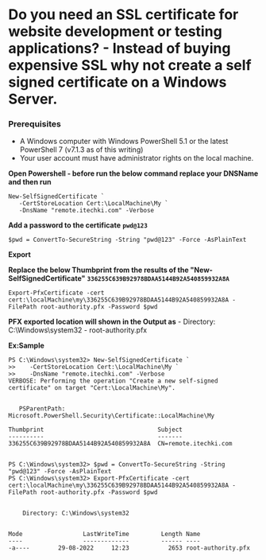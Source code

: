 # Do you need an SSL certificate for website development or testing applications? - Instead of buying expensive SSL why not create a self signed certificate on a Windows Server.

### Prerequisites

* A Windows computer with Windows PowerShell 5.1 or the latest PowerShell 7 (v7.1.3 as of this writing)
* Your user account must have administrator rights on the local machine.

**Open Powershell - before run the below command replace your DNSName and then run**

```
New-SelfSignedCertificate `
   -CertStoreLocation Cert:\LocalMachine\My `
   -DnsName "remote.itechki.com" -Verbose
```

**Add a password to the certificate** **`pwd@123`**

```
$pwd = ConvertTo-SecureString -String "pwd@123" -Force -AsPlainText
```

**Export**

**Replace the below Thumbprint from the results of the "New-SelfSignedCertificate"** **`336255C639B92978BDAA5144B92A540859932A8A`**

```
Export-PfxCertificate -cert cert:\localMachine\my\336255C639B92978BDAA5144B92A540859932A8A -FilePath root-authority.pfx -Password $pwd
```

**PFX exported location will shown in the Output as** - Directory: C:\Windows\system32 - root-authority.pfx

**Ex:Sample**

```
PS C:\Windows\system32> New-SelfSignedCertificate `
>>    -CertStoreLocation Cert:\LocalMachine\My `
>>    -DnsName "remote.itechki.com" -Verbose
VERBOSE: Performing the operation "Create a new self-signed certificate" on target "Cert:\LocalMachine\My".


   PSParentPath: Microsoft.PowerShell.Security\Certificate::LocalMachine\My

Thumbprint                                Subject
----------                                -------
336255C639B92978BDAA5144B92A540859932A8A  CN=remote.itechki.com


PS C:\Windows\system32> $pwd = ConvertTo-SecureString -String "pwd@123" -Force -AsPlainText
PS C:\Windows\system32> Export-PfxCertificate -cert cert:\localMachine\my\336255C639B92978BDAA5144B92A540859932A8A -FilePath root-authority.pfx -Password $pwd


    Directory: C:\Windows\system32


Mode                 LastWriteTime         Length Name
----                 -------------         ------ ----
-a----        29-08-2022     12:23           2653 root-authority.pfx
```